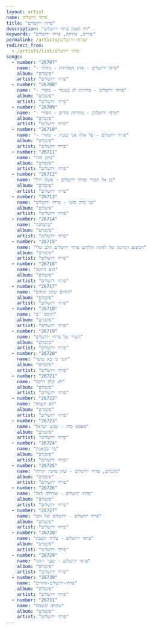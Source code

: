 ```yaml
---
layout: artist
name: פרחי ירושלים
title: "פרחי ירושלים"
description: "דף האמן פרחי ירושלים"
keywords: "שירים, מוזיקה, פרחי ירושלים"
permalink: /artists/פרחי-ירושלים/
redirect_from:
  - /artists/list/פרחי ירושלים
songs:
  - number: "26707"
    name: "- פרחי ירושלים - אדון הסליחות - מזרחי"
    album: "סינגלים"
    artist: "פרחי ירושלים"
  - number: "26708"
    name: "- פרחי ירושלים - מחרוזת לג בעומר - מקורי"
    album: "סינגלים"
    artist: "פרחי ירושלים"
  - number: "26709"
    name: "- פרחי ירושלים - מחרוזת פורים - חסידי"
    album: "סינגלים"
    artist: "פרחי ירושלים"
  - number: "26710"
    name: "- פרחי ירושלים - על אלה אני בוכיה - מקורי"
    album: "סינגלים"
    artist: "פרחי ירושלים"
  - number: "26711"
    name: "ביום הזה"
    album: "סינגלים"
    artist: "פרחי ירושלים"
  - number: "26712"
    name: "בן אל תבורי ופרחי ירושלים - אשת חיל"
    album: "סינגלים"
    artist: "פרחי ירושלים"
  - number: "26713"
    name: "בני ברק סיטי - פרחי ירושלים"
    album: "סינגלים"
    artist: "פרחי ירושלים"
  - number: "26714"
    name: "ברצלונה"
    album: "סינגלים"
    artist: "פרחי ירושלים"
  - number: "26715"
    name: "הביצוע המרגש של להקת הילדים פרחי ירושלים הלב שלי"
    album: "סינגלים"
    artist: "פרחי ירושלים"
  - number: "26716"
    name: "הוא היושב"
    album: "סינגלים"
    artist: "פרחי ירושלים"
  - number: "26717"
    name: "החיים שלנו תותים"
    album: "סינגלים"
    artist: "פרחי ירושלים"
  - number: "26718"
    name: "הרמב''ם"
    album: "סינגלים"
    artist: "פרחי ירושלים"
  - number: "26719"
    name: "השיר של פרחי ירושלים"
    album: "סינגלים"
    artist: "פרחי ירושלים"
  - number: "26720"
    name: "חנני כי בא מועד"
    album: "סינגלים"
    artist: "פרחי ירושלים"
  - number: "26721"
    name: "לא קלה דרכנו"
    album: "סינגלים"
    artist: "פרחי ירושלים"
  - number: "26722"
    name: "לא תנצחו"
    album: "סינגלים"
    artist: "פרחי ירושלים"
  - number: "26723"
    name: "מאמא מיה - שמע ישראל"
    album: "סינגלים"
    artist: "פרחי ירושלים"
  - number: "26724"
    name: "מי שמאמין"
    album: "סינגלים"
    artist: "פרחי ירושלים"
  - number: "26725"
    name: "סינגלים, פרחי ירושלים - שוק מחנה יהודה"
    album: "סינגלים"
    artist: "פרחי ירושלים"
  - number: "26726"
    name: "פרחי ירושלים - אוחילה לאל"
    album: "סינגלים"
    artist: "פרחי ירושלים"
  - number: "26727"
    name: "פרחי ירושלים - ירושלים של זהב"
    album: "סינגלים"
    artist: "פרחי ירושלים"
  - number: "26728"
    name: "פרחי ירושלים - צלילי השבת"
    album: "סינגלים"
    artist: "פרחי ירושלים"
  - number: "26729"
    name: "פרחי ירושלים - שער רוחני"
    album: "סינגלים"
    artist: "פרחי ירושלים"
  - number: "26730"
    name: "פרחי-ירושלים-חוזרים"
    album: "סינגלים"
    artist: "פרחי ירושלים"
  - number: "26731"
    name: "שמחה לנשמה"
    album: "סינגלים"
    artist: "פרחי ירושלים"
---
```

